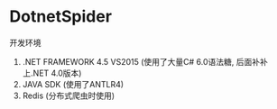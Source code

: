 # DotnetSpider

开发环境
 
 1. .NET FRAMEWORK 4.5 VS2015 (使用了大量C# 6.0语法糖, 后面补补上.NET 4.0版本)
 2. JAVA SDK (使用了ANTLR4)
 3. Redis (分布式爬虫时使用)
